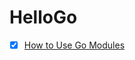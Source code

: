 # HelloGo

- [x] [How to Use Go Modules](https://www.digitalocean.com/community/tutorials/how-to-use-go-modules)

